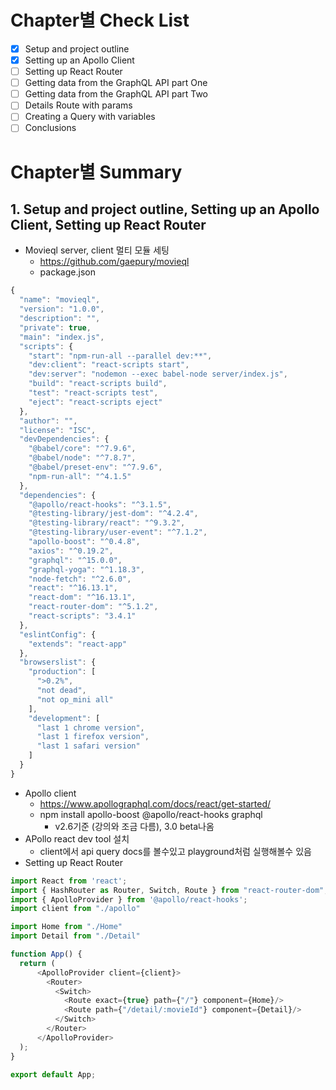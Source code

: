 # Chapter별 Check List
- [x] Setup and project outline
- [x] Setting up an Apollo Client
- [ ] Setting up React Router
- [ ] Getting data from the GraphQL API part One
- [ ] Getting data from the GraphQL API part Two
- [ ] Details Route with params
- [ ] Creating a Query with variables
- [ ] Conclusions

# Chapter별 Summary
## 1. Setup and project outline, Setting up an Apollo Client, Setting up React Router
* Movieql server, client 멀티 모듈 세팅
   * https://github.com/gaepury/movieql
   * package.json
``` javascript
{
  "name": "movieql",
  "version": "1.0.0",
  "description": "",
  "private": true,
  "main": "index.js",
  "scripts": {
    "start": "npm-run-all --parallel dev:**",
    "dev:client": "react-scripts start",
    "dev:server": "nodemon --exec babel-node server/index.js",
    "build": "react-scripts build",
    "test": "react-scripts test",
    "eject": "react-scripts eject"
  },
  "author": "",
  "license": "ISC",
  "devDependencies": {
    "@babel/core": "^7.9.6",
    "@babel/node": "^7.8.7",
    "@babel/preset-env": "^7.9.6",
    "npm-run-all": "^4.1.5"
  },
  "dependencies": {
    "@apollo/react-hooks": "^3.1.5",
    "@testing-library/jest-dom": "^4.2.4",
    "@testing-library/react": "^9.3.2",
    "@testing-library/user-event": "^7.1.2",
    "apollo-boost": "^0.4.8",
    "axios": "^0.19.2",
    "graphql": "^15.0.0",
    "graphql-yoga": "^1.18.3",
    "node-fetch": "^2.6.0",
    "react": "^16.13.1",
    "react-dom": "^16.13.1",
    "react-router-dom": "^5.1.2",
    "react-scripts": "3.4.1"
  },
  "eslintConfig": {
    "extends": "react-app"
  },
  "browserslist": {
    "production": [
      ">0.2%",
      "not dead",
      "not op_mini all"
    ],
    "development": [
      "last 1 chrome version",
      "last 1 firefox version",
      "last 1 safari version"
    ]
  }
}

```

* Apollo client
   * https://www.apollographql.com/docs/react/get-started/
   * npm install apollo-boost @apollo/react-hooks graphql
      * v2.6기준 (강의와 조금 다름), 3.0 beta나옴
* APollo react dev tool 설치
   * client에서 api query docs를 볼수있고 playground처럼 실행해볼수 있음
* Setting up React Router
``` javascript
import React from 'react';
import { HashRouter as Router, Switch, Route } from "react-router-dom";
import { ApolloProvider } from '@apollo/react-hooks';
import client from "./apollo"

import Home from "./Home"
import Detail from "./Detail"

function App() {
  return (
      <ApolloProvider client={client}>
        <Router>
          <Switch>
            <Route exact={true} path={"/"} component={Home}/>
            <Route path={"/detail/:movieId"} component={Detail}/>
          </Switch>
        </Router>
      </ApolloProvider>
  );
}

export default App;
```
